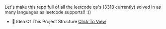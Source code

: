 Let's make this repo full of all the leetcode qs's (3313 currently) solved in as many languages as leetcode supports!! :))
- 🚀 Idea Of This Project Structure
[Click To View](https://media.discordapp.net/attachments/1168583892433911888/1293940911025291284/image.png?ex=6709dca1&is=67088b21&hm=37c518fb7faeec2561873ea3de9e0bf4b88d4e02be0ab55656be827fe6f9abe0&=&format=webp&quality=lossless&width=1162&height=593)

